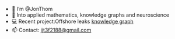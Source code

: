 - 👋 I’m @JonThom
- 👀 Into applied mathematics, knowledge graphs  and neuroscience
- 💻 Recent project:Offshore leaks [knowledge graph](https://github.com/typedb-osi/typedb-offshoreleaks)
- 📫 Contact: jjt3f2188@gmail.com

<!---
JonThom/JonThom is a ✨ special ✨ repository because its `README.md` (this file) appears on your GitHub profile.
You can click the Preview link to take a look at your changes.
--->
